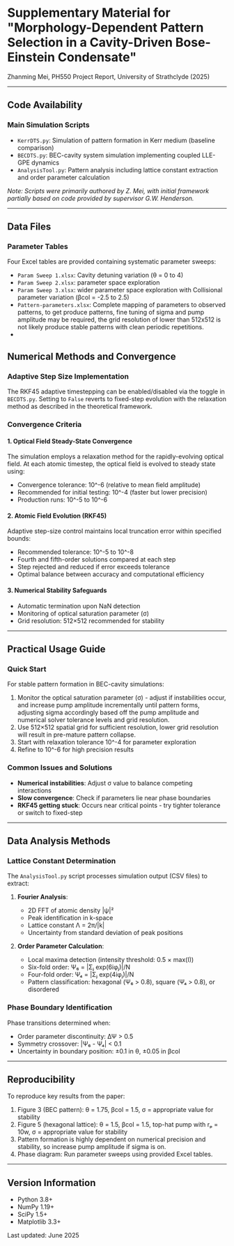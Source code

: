 # Supplementary Material for "Morphology-Dependent Pattern Selection in a Cavity-Driven Bose-Einstein Condensate"

Zhanming Mei, PH550 Project Report, University of Strathclyde (2025)

---

## Code Availability

### Main Simulation Scripts
- `KerrDTS.py`: Simulation of pattern formation in Kerr medium (baseline comparison)
- `BECDTS.py`: BEC-cavity system simulation implementing coupled LLE-GPE dynamics
- `AnalysisTool.py`: Pattern analysis including lattice constant extraction and order parameter calculation

*Note: Scripts were primarily authored by Z. Mei, with initial framework partially based on code provided by supervisor G.W. Henderson.*

---

## Data Files

### Parameter Tables
Four Excel tables are provided containing systematic parameter sweeps:
- `Param Sweep 1.xlsx`: Cavity detuning variation (θ = 0 to 4)
- `Param Sweep 2.xlsx`: parameter space exploration
- `Param Sweep 3.xlsx`: wider parameter space exploration with Collisional parameter variation (βcol = -2.5 to 2.5)
- `Pattern-parameters.xlsx`: Complete mapping of parameters to observed patterns, to get produce patterns, fine tuning of sigma and pump amplitude may be required, the grid resolution of lower than 512x512 is not likely produce stable patterns with clean periodic repetitions.
- 

## Numerical Methods and Convergence

### Adaptive Step Size Implementation
The RKF45 adaptive timestepping can be enabled/disabled via the toggle in `BECDTS.py`. Setting to `False` reverts to fixed-step evolution with the relaxation method as described in the theoretical framework.

### Convergence Criteria

#### 1. Optical Field Steady-State Convergence
The simulation employs a relaxation method for the rapidly-evolving optical field. At each atomic timestep, the optical field is evolved to steady state using:
- Convergence tolerance: 10^-6 (relative to mean field amplitude)
- Recommended for initial testing: 10^-4 (faster but lower precision)
- Production runs: 10^-5 to 10^-6

#### 2. Atomic Field Evolution (RKF45)
Adaptive step-size control maintains local truncation error within specified bounds:
- Recommended tolerance: 10^-5 to 10^-8
- Fourth and fifth-order solutions compared at each step
- Step rejected and reduced if error exceeds tolerance
- Optimal balance between accuracy and computational efficiency

#### 3. Numerical Stability Safeguards
- Automatic termination upon NaN detection
- Monitoring of optical saturation parameter (σ)
- Grid resolution: 512×512 recommended for stability

---

## Practical Usage Guide

### Quick Start
For stable pattern formation in BEC-cavity simulations:
1. Monitor the optical saturation parameter (σ) - adjust if instabilities occur, and increase pump amplitude incrementally until pattern forms, adjusting sigma accordingly based off the pump amplitude and numerical solver tolerance levels and grid resolution.
2. Use 512×512 spatial grid for sufficient resolution, lower grid resolution will result in pre-mature pattern collapse. 
3. Start with relaxation tolerance 10^-4 for parameter exploration
4. Refine to 10^-6 for high precision results

### Common Issues and Solutions
- **Numerical instabilities**: Adjust σ value to balance competing interactions
- **Slow convergence**: Check if parameters lie near phase boundaries
- **RKF45 getting stuck**: Occurs near critical points - try tighter tolerance or switch to fixed-step

---

## Data Analysis Methods

### Lattice Constant Determination
The `AnalysisTool.py` script processes simulation output (CSV files) to extract:

1. **Fourier Analysis**:
   - 2D FFT of atomic density |ψ|²
   - Peak identification in k-space
   - Lattice constant Λ = 2π/|k|
   - Uncertainty from standard deviation of peak positions

2. **Order Parameter Calculation**:
   - Local maxima detection (intensity threshold: 0.5 × max(I))
   - Six-fold order: Ψ₆ = |Σⱼ exp(6iφⱼ)|/N
   - Four-fold order: Ψ₄ = |Σⱼ exp(4iφⱼ)|/N
   - Pattern classification: hexagonal (Ψ₆ > 0.8), square (Ψ₄ > 0.8), or disordered

### Phase Boundary Identification
Phase transitions determined when:
- Order parameter discontinuity: ΔΨ > 0.5
- Symmetry crossover: |Ψ₆ - Ψ₄| < 0.1
- Uncertainty in boundary position: ±0.1 in θ, ±0.05 in βcol

---

## Reproducibility

To reproduce key results from the paper:
1. Figure 3 (BEC pattern): θ = 1.75, βcol = 1.5, σ = appropriate value for stability
2. Figure 5 (hexagonal lattice): θ = 1.5, βcol = 1.5, top-hat pump with rₚ = 10w, σ = appropriate value for stability
3. Pattern formation is highly dependent on numerical precision and stability, so increase pump amplitude if sigma is on.
4. Phase diagram: Run parameter sweeps using provided Excel tables.


---

## Version Information
- Python 3.8+
- NumPy 1.19+
- SciPy 1.5+
- Matplotlib 3.3+

Last updated: June 2025
